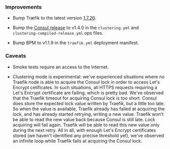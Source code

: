 ### Improvements

- Bump Træfik to the latest version [1.7.26](https://github.com/containous/traefik/releases/tag/v1.7.26).

- Bump the [Consul release](https://github.com/gstackio/gk-consul-boshrelease) to v1.4.0 in the `clustering.yml` and `clustering-compiled-release.yml` ops files.

- Bump BPM to v1.1.9 in the `traefik.yml` deployment manifest.


### Caveats

- Smoke tests require an access to the Internet.

- Clustering mode is experimental: we've experienced situations where no Traefik node is able to acquire the Consul lock in order to access Let's Encrypt cetificates. In such situations, all HTTPS requests requiring a Let's Encrypt certificate are failing, which is pretty bad. We've observed that the Traefik timeout for acquiring Consul lock is too short. Consul does store the expected lock value written by Traefik, but a little too late. So when the value is available, Traefik already has failed at acquiring the lock, and has already started retrying, writing a new value. Traefik won't be able to read the new value back because Consul is still late. Lock acquiring will fail again. Traefik will be able to read this new value only during the next retry. All in all, with enough Let's Encrypt certificates stored (we haven't identified any precise threshold yet), we've observed an infinite loop while Traefik fails at acquiring the Consul lock.
